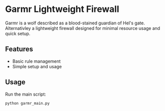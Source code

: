 
# Garmr Lightweight Firewall

Garmr is a wolf described as a blood-stained guardian of Hel's gate. Alternativley a lightweight firewall designed for minimal resource usage and quick setup.

## Features

- Basic rule management
- Simple setup and usage

## Usage

Run the main script:

```bash
python garmr_main.py
```

